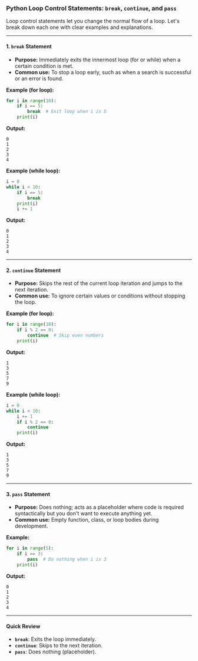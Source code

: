 ### Python Loop Control Statements: `break`, `continue`, and `pass`

Loop control statements let you change the normal flow of a loop. Let's break down each one with clear examples and explanations.

***

#### **1. `break` Statement**
- **Purpose:** Immediately exits the innermost loop (for or while) when a certain condition is met.
- **Common use:** To stop a loop early, such as when a search is successful or an error is found.

**Example (for loop):**
```python
for i in range(10):
    if i == 5:
        break  # Exit loop when i is 5
    print(i)
```
**Output:**
```
0
1
2
3
4
```

**Example (while loop):**
```python
i = 0
while i < 10:
    if i == 5:
        break
    print(i)
    i += 1
```
**Output:**
```
0
1
2
3
4
```

***

#### **2. `continue` Statement**
- **Purpose:** Skips the rest of the current loop iteration and jumps to the next iteration.
- **Common use:** To ignore certain values or conditions without stopping the loop.

**Example (for loop):**
```python
for i in range(10):
    if i % 2 == 0:
        continue  # Skip even numbers
    print(i)
```
**Output:**
```
1
3
5
7
9
```

**Example (while loop):**
```python
i = 0
while i < 10:
    i += 1
    if i % 2 == 0:
        continue
    print(i)
```
**Output:**
```
1
3
5
7
9
```

***

#### **3. `pass` Statement**
- **Purpose:** Does nothing; acts as a placeholder where code is required syntactically but you don't want to execute anything yet.
- **Common use:** Empty function, class, or loop bodies during development.

**Example:**
```python
for i in range(5):
    if i == 3:
        pass  # Do nothing when i is 3
    print(i)
```
**Output:**
```
0
1
2
3
4
```

***

#### **Quick Review**
- **`break`**: Exits the loop immediately.
- **`continue`**: Skips to the next iteration.
- **`pass`**: Does nothing (placeholder).
